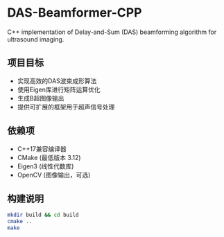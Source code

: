 # DAS-Beamformer-CPP

C++ implementation of Delay-and-Sum (DAS) beamforming algorithm for ultrasound imaging.

## 项目目标
- 实现高效的DAS波束成形算法
- 使用Eigen库进行矩阵运算优化
- 生成B超图像输出
- 提供可扩展的框架用于超声信号处理

## 依赖项
- C++17兼容编译器
- CMake (最低版本 3.12)
- Eigen3 (线性代数库)
- OpenCV (图像输出，可选)

## 构建说明
```bash
mkdir build && cd build
cmake ..
make
